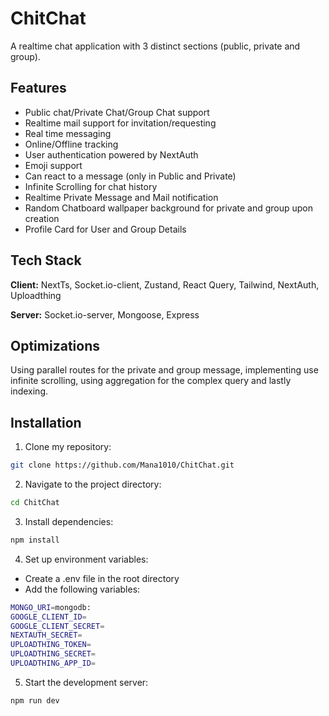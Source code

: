 # ChitChat

A realtime chat application with 3 distinct sections (public, private and group).

## Features

- Public chat/Private Chat/Group Chat support
- Realtime mail support for invitation/requesting
- Real time messaging
- Online/Offline tracking
- User authentication powered by NextAuth
- Emoji support
- Can react to a message (only in Public and Private)
- Infinite Scrolling for chat history
- Realtime Private Message and Mail notification
- Random Chatboard wallpaper background for private and group upon creation
- Profile Card for User and Group Details

## Tech Stack

**Client:** NextTs, Socket.io-client, Zustand, React Query, Tailwind, NextAuth, Uploadthing

**Server:** Socket.io-server, Mongoose, Express

## Optimizations

Using parallel routes for the private and group message, implementing use infinite scrolling, using aggregation for the complex query and lastly indexing.

## Installation

1. Clone my repository:

```bash
git clone https://github.com/Mana1010/ChitChat.git
```

2. Navigate to the project directory:

```bash
cd ChitChat
```

3. Install dependencies:

```bash
npm install
```

4. Set up environment variables:

- Create a .env file in the root directory
- Add the following variables:

```bash
MONGO_URI=mongodb:
GOOGLE_CLIENT_ID=
GOOGLE_CLIENT_SECRET=
NEXTAUTH_SECRET=
UPLOADTHING_TOKEN=
UPLOADTHING_SECRET=
UPLOADTHING_APP_ID=
```

5. Start the development server:

```bash
npm run dev
```
